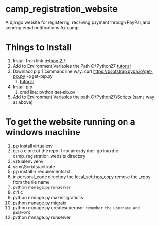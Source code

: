 # camp_registration_website
A django website for registering, receiving payment through PayPal, and sending email notifications for camp.

# Things to Install
1. Install from link [python 2.7](https://www.python.org/ftp/python/2.7.16/python-2.7.16.amd64.msi)
1. Add to Environment Variables the Path C:\Python27 [tutorial](https://www.pythoncentral.io/add-python-to-path-python-is-not-recognized-as-an-internal-or-external-command/)
1. Downlaod pip 
    1.command line way: curl https://bootstrap.pypa.io/get-pip.py -o get-pip.py
    1. [tutorial](https://www.liquidweb.com/kb/install-pip-windows/)
1. Install pip
    1. cmd line: python get-pip.py
1. Add to Environment Variables the path C:\Python27\Scripts (same way as above)

# To get the website running on a windows machine
1. pip install virtualenv
1. get a clone of the repo if not already then go into the camp_registration_website directory
1. virtualenv venv 
1. venv\Scripts\activate 
1. pip install -r requirements.txt
1. in personal_code directory the local_settings_copy remove the _copy from the file name
1. python manage.py runserver
1. ctrl c 
1. python manage.py makemigrations 
1. python manage.py migrate 
1. python manage.py createsuperuser `remember the username and password`
1. python manage.py runserver
